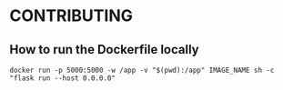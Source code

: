 # CONTRIBUTING

## How to run the Dockerfile locally

```
docker run -p 5000:5000 -w /app -v "$(pwd):/app" IMAGE_NAME sh -c "flask run --host 0.0.0.0"
```
